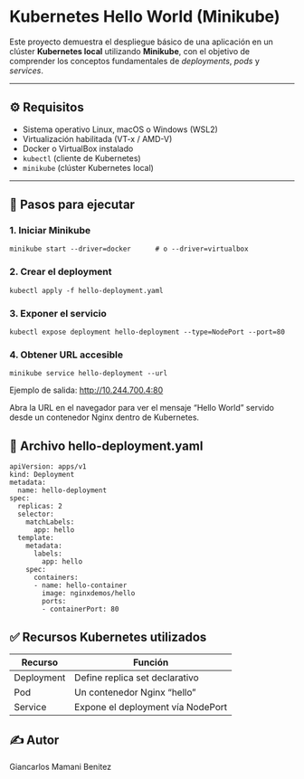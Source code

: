 # Kubernetes Hello World (Minikube)

Este proyecto demuestra el despliegue básico de una aplicación en un clúster **Kubernetes local** utilizando **Minikube**, con el objetivo de comprender los conceptos fundamentales de *deployments*, *pods* y *services*.

---

## ⚙️ Requisitos

- Sistema operativo Linux, macOS o Windows (WSL2)
- Virtualización habilitada (VT-x / AMD-V)
- Docker o VirtualBox instalado
- `kubectl` (cliente de Kubernetes)
- `minikube` (clúster Kubernetes local)

---

## 🚀 Pasos para ejecutar

### 1. Iniciar Minikube

````
minikube start --driver=docker      # o --driver=virtualbox
````
### 2. Crear el deployment
````
kubectl apply -f hello-deployment.yaml
````

### 3. Exponer el servicio
````
kubectl expose deployment hello-deployment --type=NodePort --port=80
````

### 4. Obtener URL accesible
````
minikube service hello-deployment --url
````
Ejemplo de salida:
http://10.244.700.4:80

<p>Abra la URL en el navegador para ver el mensaje “Hello World” servido desde un contenedor Nginx dentro de Kubernetes.</p>

## 📄 Archivo hello-deployment.yaml

````
apiVersion: apps/v1
kind: Deployment
metadata:
  name: hello-deployment
spec:
  replicas: 2
  selector:
    matchLabels:
      app: hello
  template:
    metadata:
      labels:
        app: hello
    spec:
      containers:
      - name: hello-container
        image: nginxdemos/hello
        ports:
        - containerPort: 80
````

## ✅ Recursos Kubernetes utilizados

| Recurso    | Función                           |
|------------|-----------------------------------|
| Deployment | Define replica set declarativo    |
| Pod        | Un contenedor Nginx “hello”       |
| Service    | Expone el deployment vía NodePort |

## ✍️ Autor
Giancarlos Mamani Benitez